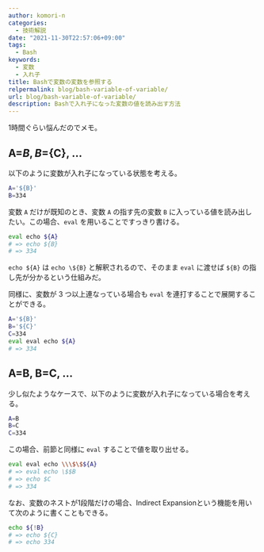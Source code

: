 ```yaml
---
author: komori-n
categories:
  - 技術解説
date: "2021-11-30T22:57:06+09:00"
tags:
  - Bash
keywords:
  - 変数
  - 入れ子
title: Bashで変数の変数を参照する
relpermalink: blog/bash-variable-of-variable/
url: blog/bash-variable-of-variable/
description: Bashで入れ子になった変数の値を読み出す方法
---
```


1時間ぐらい悩んだのでメモ。

## A=${B}, B=${C}, …

以下のように変数が入れ子になっている状態を考える。

```bash
A='${B}'
B=334
```

変数 `A` だけが既知のとき、変数 `A` の指す先の変数 `B` に入っている値を読み出したい。この場合、`eval` を用いることですっきり書ける。

```bash
eval echo ${A}
# => echo ${B}
# => 334
```

`echo ${A}` は `echo \${B}` と解釈されるので、そのまま `eval` に渡せば `${B}` の指し先が分かるという仕組みだ。

同様に、変数が 3 つ以上連なっている場合も `eval` を連打することで展開することができる。

```bash
A='${B}'
B='${C}'
C=334
eval eval echo ${A}
# => 334
```

## A=B, B=C, …

少し似たようなケースで、以下のように変数が入れ子になっている場合を考える。

```bash
A=B
B=C
C=334
```

この場合、前節と同様に `eval` することで値を取り出せる。

```bash
eval eval echo \\\$\$${A}
# => eval echo \$$B
# => echo $C
# => 334
```

なお、変数のネストが1段階だけの場合、Indirect Expansionという機能を用いて次のように書くこともできる。

```bash
echo ${!B}
# => echo ${C}
# => echo 334
```
